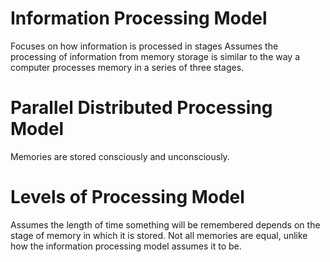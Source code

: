 # Information Processing Model
Focuses on how information is processed in stages
Assumes the processing of information from memory storage is similar to the way a computer processes memory in a series of three stages.
# Parallel Distributed Processing Model
Memories are stored consciously and unconsciously.
# Levels of Processing Model
Assumes the length of time something will be remembered depends on the stage of memory in which it is stored. Not all memories are equal, unlike how the information processing model assumes it to be.